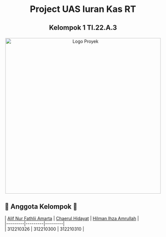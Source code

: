 # <p align="center"> Project UAS Iuran Kas RT </p>
## <p align="center"> Kelompok 1 TI.22.A.3 </p>
<p align="center">
  <img src="media/logo.png" alt="Logo Proyek" width="500">
</p>

## 🚀 Anggota Kelompok 🚀 </br>
| [Alif Nur Fathlii Amarta](https://github.com/Alifamarta) | [Chaerul Hidayat](https://github.com/ChaerulHidayat17) | [Hilman Ihza Amrullah](https://github.com/HilmanAmrullah) | </br>
|---------|---------|---------| </br>
| 312210326 | 312210300 | 312210310 | </br>
